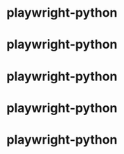# playwright-python
# playwright-python
# playwright-python
# playwright-python
# playwright-python
